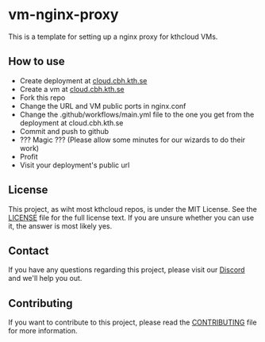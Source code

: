 # vm-nginx-proxy

This is a template for setting up a nginx proxy for kthcloud VMs.

## How to use

- Create deployment at [cloud.cbh.kth.se](https://cloud.cbh.kth.se/create)
- Create a vm at [cloud.cbh.kth.se](https://cloud.cbh.kth.se/create)
- Fork this repo
- Change the URL and VM public ports in nginx.conf
- Change the .github/workflows/main.yml file to the one you get from the deployment at cloud.cbh.kth.se
- Commit and push to github
- ??? Magic ??? (Please allow some minutes for our wizards to do their work)
- Profit
- Visit your deployment's public url


## License
This project, as wiht most kthcloud repos, is under the MIT License. See the [LICENSE](LICENSE) file for the full license text.
If you are unsure whether you can use it, the answer is most likely yes.

## Contact
If you have any questions regarding this project, please visit our [Discord](https://discord.gg/MuHQd6QEtM) and we'll help you out.

## Contributing
If you want to contribute to this project, please read the [CONTRIBUTING](https://github.com/kthcloud/.github/blob/main/profile/CONTRIBUTING.md) file for more information.
